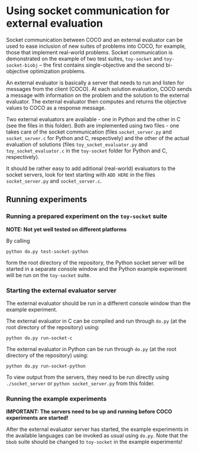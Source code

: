 # Using socket communication for external evaluation 

Socket communication between COCO and an external evaluator can be used to ease inclusion 
of new suites of problems into COCO, for example, those that implement real-world problems. 
Socket communication is demonstrated on the example of two test suites, `toy-socket` and 
`toy-socket-biobj` – the first contains single-objective and the second bi-objective optimization problems. 

An external evaluator is basically a server that needs to run and listen for messages
from the client (COCO). At each solution evaluation, COCO sends a message with information
on the problem and the solution to the external evaluator. The external evaluator then 
computes and returns the objective values to COCO as a response message. 

Two external evaluators are available - one in Python and the other in C (see the files
in this folder). Both are implemented using two files - one takes care of the socket 
communication (files `socket_server.py` and `socket_server.c` for Python and C, respectively) 
and the other of the actual evaluation of solutions (files `toy_socket_evaluator.py` and 
`toy_socket_evaluator.c` in the `toy-socket` folder for Python and C, respectively). 

It should be rather easy to add aditional (real-world) evaluators to the socket servers, 
look for text starting with `ADD HERE` in the files `socket_server.py` and `socket_server.c`. 

## Running experiments

### Running a prepared experiment on the `toy-socket` suite

**NOTE: Not yet well tested on different platforms**

By calling

````
python do.py test-socket-python
````

form the root directory of the repository, the Python socket server will be started in a
separate console window and the Python example experiment will be run on the `toy-socket` suite. 

### Starting the external evaluator server 

The external evaluator should be run in a different console window than the example experiment.

The external evaluator in C can be compiled and run through `do.py` (at the root directory
of the repository) using:

````
python do.py run-socket-c
````


The external evaluator in Python can be run through `do.py` (at the root directory
of the repository) using:

````
python do.py run-socket-python
````

To view output from the servers, they need to be run directly using `./socket_server` or
`python socket_server.py` from this folder.

### Running the example experiments

**IMPORTANT: The servers need to be up and running before COCO experiments are started!**

After the external evaluator server has started, the example experiments in the available
languages can be invoked as usual using `do.py`. Note that the `bbob` suite should be 
changed to `toy-socket` in the example experiments!
